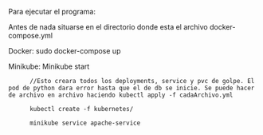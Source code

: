 Para ejecutar el programa:


Antes de nada situarse en el directorio donde esta el archivo docker-compose.yml

Docker: sudo docker-compose up      

Minikube: Minikube start 

          //Esto creara todos los deployments, service y pvc de golpe. El pod de python dara error hasta que el de db se inicie. Se puede hacer de archivo en archivo haciendo kubectl apply -f cadaArchivo.yml
          
          kubectl create -f kubernetes/      
          
          minikube service apache-service
